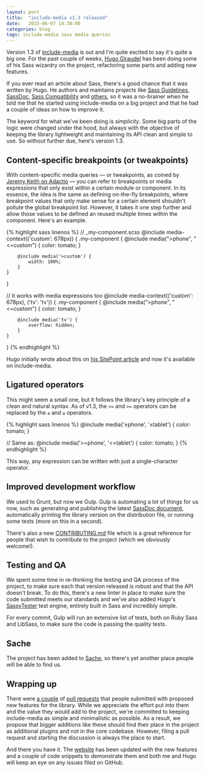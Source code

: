 ```yaml
---
layout: post
title:  "include-media v1.3 released"
date:   2015-06-07 14:30:00
categories: blog
tags: include-media sass media queries
---
```

Version 1.3 of [include-media](http://include-media.com) is out and I'm quite excited to say it's quite a big one. For the past couple of weeks, [Hugo Giraudel](http://hugogiraudel.com/) has been doing some of his Sass wizardry on the project, refactoring some parts and adding new features.<!--more-->

If you ever read an article about Sass, there's a good chance that it was written by Hugo. He authors and maintains projects like [Sass Guidelines](http://sass-guidelin.es/), [SassDoc](http://sassdoc.com/), [Sass Compatibility](http://sass-compatibility.github.io/) and [others](https://github.com/HugoGiraudel/awesome-sass), so it was a no-brainer when he told me that he started using include-media on a big project and that he had a couple of ideas on how to improve it.

The keyword for what we've been doing is *simplicity*. Some big parts of the logic were changed under the hood, but always with the objective of keeping the library lightweight and maintaining its API clean and simple to use. So without further due, here's version 1.3.

## Content-specific breakpoints (or tweakpoints)

With content-specific media queries — or tweakpoints, as coined by [Jeremy Keith on Adactio](https://adactio.com/journal/6044) — you can refer to breakpoints or media expressions that only exist within a certain module or component. In its essence, the idea is the same as defining on-the-fly breakpoints, where breakpoint values that only make sense for a certain element shouldn't pollute the global breakpoint list. However, it takes it one step further and allow those values to be defined an reused multiple times within the component. Here's an example.

{% highlight sass linenos %}
// _my-component.scss
@include media-context(('custom': 678px)) {
    .my-component {
        @include media(">phone", "<=custom") {
            color: tomato;
        }

        @include media('>custom') {
            width: 100%;
        }
    }
}

// It works with media expressions too
@include media-context(('custom': 678px), ('tv': 'tv')) {
    .my-component {
        @include media(">phone", "<=custom") {
            color: tomato;
        }

        @include media('tv') {
            overflow: hidden;
        }
    }
}
{% endhighlight %}

Hugo initially wrote about this on [his SitePoint article](http://www.sitepoint.com/breakpoints-tweakpoints-sass/) and now it's available on include-media.

## Ligatured operators

This might seem a small one, but it follows the library's key principle of a clean and natural syntax. As of v1.3, the `<=` and `>=` operators can be replaced by the `≤` and `≥` operators.

{% highlight sass linenos %}
@include media('≥phone', '≤tablet') {
    color: tomato;
}

// Same as:
@include media('>=phone', '<=tablet') {
    color: tomato;
}
{% endhighlight %}

This way, any expression can be written with just a single-character operator.

## Improved development workflow

We used to Grunt, but now we Gulp. Gulp is automating a lot of things for us now, such as generating and publishing the latest [SassDoc document](http://include-media.com/documentation/), automatically printing the library version on the distribution file, or running some tests (more on this in a second).

There's also a new [CONTRIBUTING.md](https://github.com/eduardoboucas/include-media/blob/master/CONTRIBUTING.md) file which is a great reference for people that wish to contribute to the project (which we obviously welcome!).

## Testing and QA

We spent some time in re-thinking the testing and QA process of the project, to make sure each that version released is robust and that the API doesn't break. To do this, there's a new linter in place to make sure the code submitted meets our standards and we've also added Hugo's [SassyTester](https://github.com/HugoGiraudel/SassyTester) test engine, entirely built in Sass and incredibly simple.

For every commit, Gulp will run an extensive list of tests, both on Ruby Sass and LibSass, to make sure the code is passing the quality tests.

## Sache

The project has been added to [Sache](http://www.sache.in/), so there's yet another place people will be able to find us.

## Wrapping up

There were [a couple](https://github.com/eduardoboucas/include-media/pull/31) of [pull requests](https://github.com/eduardoboucas/include-media/pull/24) that people submitted with proposed new features for the library. While we appreciate the effort put into them and the value they would add to the project, we're committed to keeping include-media as simple and minimalistic as possible. As a result, we propose that bigger additions like these should find their place in the project as additional plugins and not in the core codebase. However, filing a pull request and starting the discussion is always the place to start.

And there you have it. The [website](http://include-media.com) has been updated with the new features and a couple of code snippets to demonstrate them and both me and Hugo will keep an eye on any issues filed on GitHub.<!--tomb-->